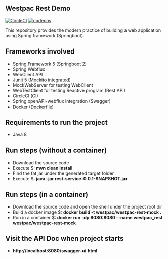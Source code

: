 ## Westpac Rest Demo

[![CircleCI](https://circleci.com/gh/kangguolong/westpacMockRest.svg?style=svg)](https://circleci.com/gh/kangguolong/westpacMockRest)
[![codecov](https://codecov.io/gh/kangguolong/westpacMockRest/branch/develop/graph/badge.svg)](https://codecov.io/gh/kangguolong/westpacMockRest)

This repository provides the modern practice of building a web application using Spring framework (Springboot).

## Frameworks involved

* Spring Framework 5 (Springboot 2)
* Spring Webflux
* WebClient API
* Junit 5 (Mockito integrated)
* MockWebServer for testing WebClient
* WebTestClient for testing Reactive program (Rest API)
* CircleCI (CI)
* Spring openAPI-webflux integration (Swagger)
* Docker (Dockerfile)

## Requirements to run the project

* Java 8

## Run steps (without a container)

* Download the source code
* Execute $: **mvn clean install**
* Find the fat jar under the generated target folder
* Execute $: **java -jar rest-service-0.0.1-SNAPSHOT.jar**

## Run steps (in a container)

* Download the source code and open the shell under the project root dir
* Build a docker image $: **docker build -t westpac/westpac-rest-mock .**
* Run in a container $: **docker run -dp 8080:8080 --name westpac_rest westpac/westpac-rest-mock**

## Visit the API Doc when project starts

* **http://localhost:8080/swagger-ui.html**
